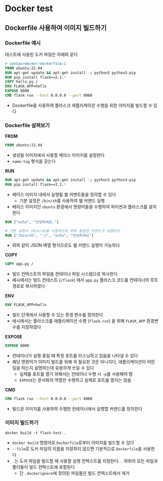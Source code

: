 # Docker test
## Dockerfile 사용하여 이미지 빌드하기

### Dockerfile 예시
테스트에 사용된 도커 파일은 아래와 같다
```dockerfile
# syntax=docker/dockerfile:1
FROM ubuntu:22.04
RUN apt-get update && apt-get install -y python3 python3-pip
RUN pip install flask==2.1.*
COPY hello.py /
ENV FLASK_APP=hello
EXPOSE 8000
CMD flask run --host 0.0.0.0 --port 8080
```
- Dockerfile을 사용하여 플라스크 애플리케이션 수행을 위한 이미지를 빌드할 수 있다

### Dockerfile 살펴보기
**FROM**
```dockerfile
FROM ubuntu:22.04
```
- 생성될 이미지에서 사용할 베이스 이미지를 설정한다
- `name:tag` 형식을 갖는다

**RUN**
```dockerfile
RUN apt-get update && apt-get install -y python3 python3-pip
RUN pip install flask==2.1.*
```
- 베이스 이미지 내에서 실행될 쉘 커맨트들을 정의할 수 있다
  - 기본 설정은 `/bin/sh`를 사용하여 쉘 커맨드 실행
- 베이스 이미지인 `ubuntu` 환경에서 명령어들을 수행하여 파이썬과 플라스크를 설치한다

```dockerfile
RUN ["echo", "안녕하세요."]

# 기본 설정이 /bin/sh을 사용하므로 위와 동일한 커맨드가 실행된다
RUN ["/bin/sh", "-c", "echo", "안녕하세요"]
```
- 위와 같이 JSON 배열 형식으로도 쉘 커맨드 실행이 가능하다

**COPY**
```dockerfile
COPY app.py /
```
- 빌드 컨텍스트의 파일을 컨테이너 파일 시스템으로 복사한다
- 예시에서는 빌드 컨테스트 (`/flask`) 에서 `app.py` 플라스크 코드를 컨테이너의 루트 경로로 복사하였다

**ENV**
```dockerfile
ENV FLASK_APP=hello
```
- 빌드 단계에서 사용할 수 있는 환경 변수를 정의한다
- 에시에서는 플라스크를 애플리케이션 수행 (`flask.run`) 을 위해 `FLASK_APP` 환경변수를 지정하였다

**EXPOSE**
```dockerfile
EXPOSE 8000
```
- 컨테이너가 실행 중일 때 특정 포트를 리스닝하고 있음을 나타낼 수 있다
- 해당 명령어가 이미지 빌드를 위해 꼭 필요한 것은 아니지다, 애플리케이션이 어떤 일을 하는지 설명하는데 유용하게 쓰일 수 있다
  - 실제를 포트를 열기 위해서는 컨테이너 수행 시 `-p`를 사용해야 함
  - `EXPOSE`는 문서화의 역할만 수행하고 실제로 포트를 열지는 않음

**CMD**
```dockerfile
CMD flask run --host 0.0.0.0 --port 8080
```
- 빌드된 이미지를 사용하여 수행한 컨테이너에서 실행할 커맨드를 정의한다

### 이미지 빌드하기
```shell
docker build -t flask-test .
```
- `docker build` 명령어로 `Dockerfile`로부터 이미지를 빌드할 수 있다
- `--file`로 도커 파일의 이름을 지정하지 않으면 기본적으로 `Dockerfile`을 사용한다
- `.`는 도커 파일을 빌드할 때 사용할 실행 컨텍스트를 지정한다. `.` 하위의 모든 파일과 폴더들이 빌드 컨텍스트에 포함된다
  - 단 `.dockerignore`에 정의된 파일들은 빌드 컨텍스트에서 제거